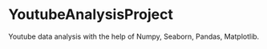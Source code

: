 # YoutubeAnalysisProject
Youtube data analysis with the help of Numpy, Seaborn, Pandas, Matplotlib.
